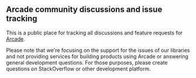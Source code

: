 ## Arcade community discussions and issue tracking

This is a public place for tracking all discussions and feature requests for [Arcade](https://arcade.design).

Please note that we're focusing on the support for the issues of our libraries and not providing services for building products using Arcade or answering general development questions. For those purposes, please create questions on StackOverflow or other development platform.
